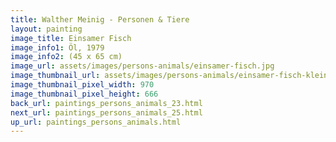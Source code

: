 ```yaml
---
title: Walther Meinig - Personen & Tiere
layout: painting
image_title: Einsamer Fisch
image_info1: Öl, 1979
image_info2: (45 x 65 cm)
image_url: assets/images/persons-animals/einsamer-fisch.jpg
image_thumbnail_url: assets/images/persons-animals/einsamer-fisch-klein.jpg
image_thumbnail_pixel_width: 970
image_thumbnail_pixel_height: 666
back_url: paintings_persons_animals_23.html
next_url: paintings_persons_animals_25.html
up_url: paintings_persons_animals.html
---
```

